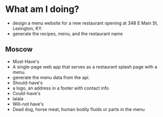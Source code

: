 # What am I doing?
- design a menu website for a new restaurant opening at 348 E Main St, Lexington, KY.
- generate the recipes, menu, and the restaurant name
## Moscow
* Must-Have's
*   A single-page web app that serves as a restaurant splash page with a menu.
*   generate the menu data from the api.
* Should-have's
*   a logo, an address in a footer with contact info
* Could-have's
*   lalala
* Will-not have's
*   Dead dog, horse meat, human bodily fluids or parts in the menu
